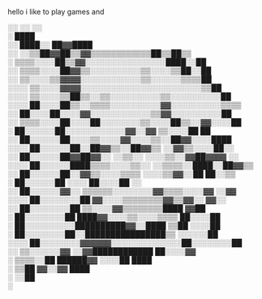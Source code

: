 hello i like to play games and

░░        ░░                      ░░                    
░                                     ████              
░░              ████░░              ██▓▓████            
░░          ░░▒▒██▓▓██▒▒▓▓▒▒▒▒▒▒▒▒▒▒▒▒██▒▒██▒▒          
░         ▒▒▒▒░░░░██▒▒▓▓░░░░░░░░░░░░░░░░████░░██        
░░        ▒▒▒▒░░░░██▓▓▒▒░░░░░░░░░░▒▒░░░░▒▒██░░██        
░░        ▒▒░░░░▒▒▓▓▓▓░░░░░░░░░░░░▒▒░░░░░░▒▒▒▒██        
░░░░      ▒▒░░░░▓▓▓▓░░░░░░░░░░░░░░░░░░░░░░░░▒▒██        
░░░░    ▒▒░░░░▒▒██▒▒░░▒▒░░░░░░░░░░▒▒░░░░░░░░░░██        
░░░░    ██░░░░██▒▒░░▒▒▒▒░░░░░░░░░░▓▓░░░░░░░░░░▒▒▒▒      
░░      ██░░░░██░░░░▓▓░░░░░░░░░░░░▒▒▓▓░░░░░░░░░░██      
░░    ▒▒▒▒░░░░██░░░░██░░░░░░░░▒▒░░░░██▒▒░░▓▓░░░░██      
░     ██░░░░░░██░░░░░░░░░░░░▓▓░░▓▓    ▒▒░░░░██  ██      
░░    ██░░░░░░██░░░░▒▒░░░░▓▓░░░░▒▒░░██▓▓░░░░████        
░░░░  ██░░░░░░██░░██▓▓▒▒░░██▓▓▒▒  ░░▓▓▒▒░░░░██░░        
░░    ██░░░░░░██▓▓██▓▓░░  ░░▒▒░░  ░░░░▒▒░░▓▓██▓▓▓▓  ░░  
░░░░  ██░░░░░░████▒▒▒▒░░░░▒▒░░    ░░▒▒▒▒░░████░░██▓▓▒▒  
░░    ██░░░░░░██░░▓▓▒▒░░░░▒▒▒▒    ░░░░▒▒▓▓░░██  ██░░▒▒  
 ░    ██░░░░░░██    ░░░░              ██░░░░██      ░░  
░░    ██░░░░░░▓▓░░  ▒▒▒▒▒▒░░░░░░░░▓▓▒▒▒▒░░░░▓▓  ░░▓▓    
░░░░  ██░░░░░░░░██    ▓▓░░░░▒▒▒▒▒▒▒▒▓▓▒▒▓▓░░  ▓▓░░      
░░    ██░░░░░░░░██  ▒▒░░░░▓▓▒▒▒▒▒▒▒▒████    ▓▓██        
 ░    ██░░░░░░░░██  ████▓▓░░░░▒▒░░░░▒▒▒▒  ██░░░░██      
░     ██░░░░░░░░░░██████████▓▓░░████  ▒▒██  ░░░░██      
░       ██░░░░░░░░██░░████████████████▒▒  ░░░░░░██      
░░░░    ██░░░░░░░░▓▓▓▓▓▓░░░░░░░░░░░░░░██░░░░░░░░██      
░░        ▒▒░░░░░░▓▓  ░░▓▓████████████  ██░░░░▓▓        
░         ▒▒▒▒░░██    ██████▓▓  ░░░░██    ████          
░           ▒▒██      ▓▓░░▓▓      ████                  
 ░                    ░░██                              
 ░

